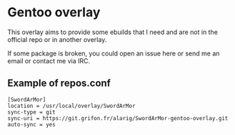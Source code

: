 # Gentoo overlay

This overlay aims to provide some ebuilds that I need and are not in the
official repo or in another overlay.

If some package is broken, you could open an issue here or send me an email or
contact me via IRC.

## Example of repos.conf

```
[SwordArMor]
location = /usr/local/overlay/SwordArMor
sync-type = git
sync-uri = https://git.grifon.fr/alarig/SwordArMor-gentoo-overlay.git
auto-sync = yes
```
